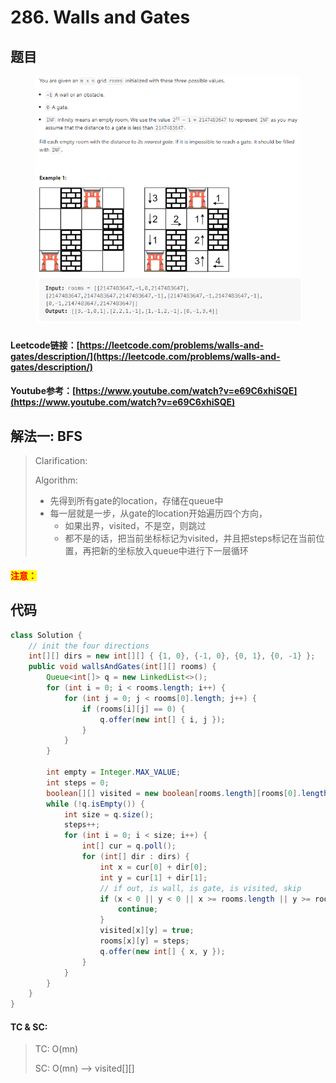# 286. Walls and Gates

## 题目

<figure><img src="../../.gitbook/assets/image (7).png" alt=""><figcaption></figcaption></figure>

#### Leetcode链接：[https://leetcode.com/problems/walls-and-gates/description/](https://leetcode.com/problems/walls-and-gates/description/)

#### Youtube参考：[https://www.youtube.com/watch?v=e69C6xhiSQE](https://www.youtube.com/watch?v=e69C6xhiSQE)

## 解法一: BFS

> Clarification:&#x20;
>
> Algorithm:&#x20;
>
> * 先得到所有gate的location，存储在queue中
> * 每一层就是一步，从gate的location开始遍历四个方向，
>   * 如果出界，visited，不是空，则跳过
>   * 都不是的话，把当前坐标标记为visited，并且把steps标记在当前位置，再把新的坐标放入queue中进行下一层循环

#### <mark style="color:red;">注意：</mark>

## 代码

```java
class Solution {
    // init the four directions
    int[][] dirs = new int[][] { {1, 0}, {-1, 0}, {0, 1}, {0, -1} };
    public void wallsAndGates(int[][] rooms) {
        Queue<int[]> q = new LinkedList<>();
        for (int i = 0; i < rooms.length; i++) {
            for (int j = 0; j < rooms[0].length; j++) {
                if (rooms[i][j] == 0) {
                    q.offer(new int[] { i, j });
                }
            }
        }
        
        int empty = Integer.MAX_VALUE;
        int steps = 0;
        boolean[][] visited = new boolean[rooms.length][rooms[0].length];
        while (!q.isEmpty()) {
            int size = q.size();
            steps++;
            for (int i = 0; i < size; i++) {
                int[] cur = q.poll();
                for (int[] dir : dirs) {
                    int x = cur[0] + dir[0];
                    int y = cur[1] + dir[1];
                    // if out, is wall, is gate, is visited, skip
                    if (x < 0 || y < 0 || x >= rooms.length || y >= rooms[0].length || rooms[x][y] != empty || visited[x][y]) {
                        continue;
                    }
                    visited[x][y] = true;
                    rooms[x][y] = steps;
                    q.offer(new int[] { x, y });
                }
            }
        }
    }
}
```

#### TC & SC:&#x20;

> TC: O(mn)
>
> SC: O(mn) --> visited\[]\[]
